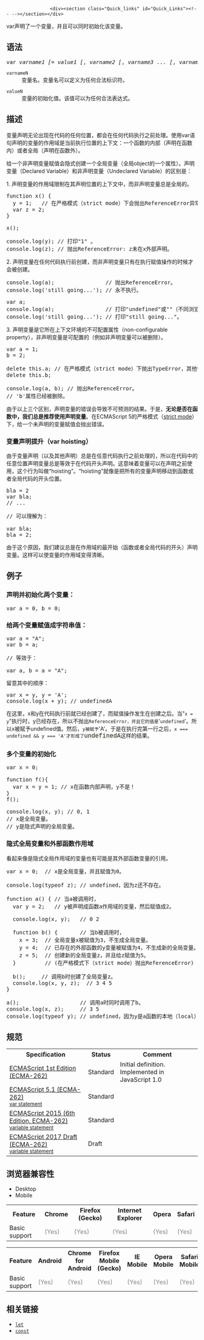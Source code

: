 
                
                  
                    <div><section class="Quick_links" id="Quick_Links"><!-- --></section></div>

<p>var&#x58F0;&#x660E;&#x4E86;&#x4E00;&#x4E2A;&#x53D8;&#x91CF;&#xFF0C;&#x5E76;&#x4E14;&#x53EF;&#x4EE5;&#x540C;&#x65F6;&#x521D;&#x59CB;&#x5316;&#x8BE5;&#x53D8;&#x91CF;&#x3002;</p>

<h2 name="Syntax" id="Syntax">&#x8BED;&#x6CD5;</h2>

<pre class="syntaxbox">var <em>varname1 [</em>= <em>value1 [</em>, <em>varname2 [</em>, <em>varname3 ... [</em>, <em>varnameN]]]]</em>;</pre>

<dl>
 <dt><code>varnameN</code></dt>
 <dd>&#x53D8;&#x91CF;&#x540D;&#x3002;&#x53D8;&#x91CF;&#x540D;&#x53EF;&#x4EE5;&#x5B9A;&#x4E49;&#x4E3A;&#x4EFB;&#x4F55;&#x5408;&#x6CD5;&#x6807;&#x8BC6;&#x7B26;&#x3002;</dd>
</dl>

<dl>
 <dt><code>valueN</code></dt>
 <dd>&#x53D8;&#x91CF;&#x7684;&#x521D;&#x59CB;&#x5316;&#x503C;&#x3002;&#x8BE5;&#x503C;&#x53EF;&#x4EE5;&#x4E3A;&#x4EFB;&#x4F55;&#x5408;&#x6CD5;&#x8868;&#x8FBE;&#x5F0F;&#x3002;</dd>
</dl>

<h2 name="Description" id="Description">&#x63CF;&#x8FF0;</h2>

<p>&#x53D8;&#x91CF;&#x58F0;&#x660E;&#x65E0;&#x8BBA;&#x51FA;&#x73B0;&#x5728;&#x4EE3;&#x7801;&#x7684;&#x4EFB;&#x4F55;&#x4F4D;&#x7F6E;&#xFF0C;&#x90FD;&#x4F1A;&#x5728;&#x4EFB;&#x4F55;&#x4EE3;&#x7801;&#x6267;&#x884C;&#x4E4B;&#x524D;&#x5904;&#x7406;&#x3002;&#x4F7F;&#x7528;var&#x8BED;&#x53E5;&#x58F0;&#x660E;&#x7684;&#x53D8;&#x91CF;&#x7684;&#x4F5C;&#x7528;&#x57DF;&#x662F;&#x5F53;&#x524D;&#x6267;&#x884C;&#x4F4D;&#x7F6E;&#x7684;&#x4E0A;&#x4E0B;&#x6587;&#xFF1A;&#x4E00;&#x4E2A;&#x51FD;&#x6570;&#x7684;&#x5185;&#x90E8;&#xFF08;&#x58F0;&#x660E;&#x5728;&#x51FD;&#x6570;&#x5185;&#xFF09;&#x6216;&#x8005;&#x5168;&#x5C40;&#xFF08;&#x58F0;&#x660E;&#x5728;&#x51FD;&#x6570;&#x5916;&#xFF09;&#x3002;</p>

<p>&#x7ED9;&#x4E00;&#x4E2A;&#x975E;&#x58F0;&#x660E;&#x53D8;&#x91CF;&#x8D4B;&#x503C;&#x4F1A;&#x9690;&#x5F0F;&#x521B;&#x5EFA;&#x4E00;&#x4E2A;&#x5168;&#x5C40;&#x53D8;&#x91CF;&#xFF08;&#x5168;&#x5C40;object&#x7684;&#x4E00;&#x4E2A;&#x5C5E;&#x6027;&#xFF09;&#x3002;&#x58F0;&#x660E;&#x53D8;&#x91CF;&#xFF08;Declared Variable&#xFF09;&#x548C;&#x975E;&#x58F0;&#x660E;&#x53D8;&#x91CF;&#xFF08;Undeclared Variable&#xFF09;&#x7684;&#x533A;&#x522B;&#x662F;&#xFF1A;</p>

<p>1. &#x58F0;&#x660E;&#x53D8;&#x91CF;&#x7684;&#x4F5C;&#x7528;&#x57DF;&#x9650;&#x5236;&#x5728;&#x5176;&#x58F0;&#x660E;&#x4F4D;&#x7F6E;&#x7684;&#x4E0A;&#x4E0B;&#x6587;&#x4E2D;&#xFF0C;&#x800C;&#x975E;&#x58F0;&#x660E;&#x53D8;&#x91CF;&#x603B;&#x662F;&#x5168;&#x5C40;&#x7684;&#x3002;</p>

<pre class="brush: js">function x() {
  y = 1;   // &#x5728;&#x4E25;&#x683C;&#x6A21;&#x5F0F;&#xFF08;strict mode&#xFF09;&#x4E0B;&#x4F1A;&#x629B;&#x51FA;ReferenceError&#x5F02;&#x5E38;&#x3002;
  var z = 2;
}

x();

console.log(y); // &#x6253;&#x5370;&quot;1&quot; &#x3002;
console.log(z); // &#x629B;&#x51FA;ReferenceError: z&#x672A;&#x5728;x&#x5916;&#x90E8;&#x58F0;&#x660E;&#x3002;
</pre>

<p>2. &#x58F0;&#x660E;&#x53D8;&#x91CF;&#x5728;&#x4EFB;&#x4F55;&#x4EE3;&#x7801;&#x6267;&#x884C;&#x524D;&#x521B;&#x5EFA;&#xFF0C;&#x800C;&#x975E;&#x58F0;&#x660E;&#x53D8;&#x91CF;&#x53EA;&#x6709;&#x5728;&#x6267;&#x884C;&#x8D4B;&#x503C;&#x64CD;&#x4F5C;&#x7684;&#x65F6;&#x5019;&#x624D;&#x4F1A;&#x88AB;&#x521B;&#x5EFA;&#x3002;</p>

<pre class="brush: js">console.log(a);                // &#x629B;&#x51FA;ReferenceError&#x3002;
console.log(&apos;still going...&apos;); // &#x6C38;&#x4E0D;&#x6267;&#x884C;&#x3002;</pre>

<pre class="brush: js">var a;
console.log(a);                // &#x6253;&#x5370;&quot;undefined&quot;&#x6216;&quot;&quot;&#xFF08;&#x4E0D;&#x540C;&#x6D4F;&#x89C8;&#x5668;&#x5B9E;&#x73B0;&#x4E0D;&#x540C;&#xFF09;&#x3002;
console.log(&apos;still going...&apos;); // &#x6253;&#x5370;&quot;still going...&quot;&#x3002;</pre>

<p>3. &#x58F0;&#x660E;&#x53D8;&#x91CF;&#x662F;&#x5B83;&#x6240;&#x5728;&#x4E0A;&#x4E0B;&#x6587;&#x73AF;&#x5883;&#x7684;&#x4E0D;&#x53EF;&#x914D;&#x7F6E;&#x5C5E;&#x6027;&#xFF08;non-configurable property&#xFF09;&#xFF0C;&#x975E;&#x58F0;&#x660E;&#x53D8;&#x91CF;&#x662F;&#x53EF;&#x914D;&#x7F6E;&#x7684;&#xFF08;&#x4F8B;&#x5982;&#x975E;&#x58F0;&#x660E;&#x53D8;&#x91CF;&#x53EF;&#x4EE5;&#x88AB;&#x5220;&#x9664;&#xFF09;&#x3002;</p>

<pre class="brush: js">var a = 1;
b = 2;

delete this.a; // &#x5728;&#x4E25;&#x683C;&#x6A21;&#x5F0F;&#xFF08;strict mode&#xFF09;&#x4E0B;&#x629B;&#x51FA;TypeError&#xFF0C;&#x5176;&#x4ED6;&#x60C5;&#x51B5;&#x4E0B;&#x6267;&#x884C;&#x5931;&#x8D25;&#x5E76;&#x65E0;&#x4EFB;&#x4F55;&#x63D0;&#x793A;&#x3002;
delete this.b;

console.log(a, b); // &#x629B;&#x51FA;ReferenceError&#x3002;
// &apos;b&apos;&#x5C5E;&#x6027;&#x5DF2;&#x7ECF;&#x88AB;&#x5220;&#x9664;&#x3002;</pre>

<p>&#x7531;&#x4E8E;&#x4EE5;&#x4E0A;&#x4E09;&#x4E2A;&#x533A;&#x522B;&#xFF0C;&#x58F0;&#x660E;&#x53D8;&#x91CF;&#x7684;&#x9519;&#x8BEF;&#x4F1A;&#x5BFC;&#x81F4;&#x4E0D;&#x53EF;&#x9884;&#x6D4B;&#x7684;&#x7ED3;&#x679C;&#x3002;&#x4E8E;&#x662F;&#xFF0C;<strong>&#x65E0;&#x8BBA;&#x662F;&#x5426;&#x5728;&#x51FD;&#x6570;&#x4E2D;&#xFF0C;&#x6211;&#x4EEC;&#x603B;&#x662F;&#x63A8;&#x8350;&#x4F7F;&#x7528;&#x58F0;&#x660E;&#x53D8;&#x91CF;</strong>&#x3002;&#x5728;ECMAScript 5&#x7684;&#x4E25;&#x683C;&#x6A21;&#x5F0F;&#xFF08;<a href="/zh-CN/docs/Web/JavaScript/Reference/Strict_mode">strict mode</a>&#xFF09;&#x4E0B;&#xFF0C;&#x7ED9;&#x4E00;&#x4E2A;&#x672A;&#x58F0;&#x660E;&#x7684;&#x53D8;&#x91CF;&#x8D4B;&#x503C;&#x4F1A;&#x629B;&#x51FA;&#x9519;&#x8BEF;&#x3002;</p>

<h3 id="&#x53D8;&#x91CF;&#x58F0;&#x660E;&#x63D0;&#x5347;&#xFF08;var_hoisting&#xFF09;">&#x53D8;&#x91CF;&#x58F0;&#x660E;&#x63D0;&#x5347;&#xFF08;var hoisting&#xFF09;</h3>

<p>&#x7531;&#x4E8E;&#x53D8;&#x91CF;&#x58F0;&#x660E;&#xFF08;&#x4EE5;&#x53CA;&#x5176;&#x4ED6;&#x58F0;&#x660E;&#xFF09;&#x603B;&#x662F;&#x5728;&#x4EFB;&#x610F;&#x4EE3;&#x7801;&#x6267;&#x884C;&#x4E4B;&#x524D;&#x5904;&#x7406;&#x7684;&#xFF0C;&#x6240;&#x4EE5;&#x5728;&#x4EE3;&#x7801;&#x4E2D;&#x7684;&#x4EFB;&#x610F;&#x4F4D;&#x7F6E;&#x58F0;&#x660E;&#x53D8;&#x91CF;&#x603B;&#x662F;&#x7B49;&#x6548;&#x4E8E;&#x5728;&#x4EE3;&#x7801;&#x5F00;&#x5934;&#x58F0;&#x660E;&#x3002;&#x8FD9;&#x610F;&#x5473;&#x7740;&#x53D8;&#x91CF;&#x53EF;&#x4EE5;&#x5728;&#x58F0;&#x660E;&#x4E4B;&#x524D;&#x4F7F;&#x7528;&#xFF0C;&#x8FD9;&#x4E2A;&#x884C;&#x4E3A;&#x53EB;&#x505A;&#x201C;hoisting&#x201D;&#x3002;&#x201C;hoisting&#x201D;&#x5C31;&#x50CF;&#x662F;&#x628A;&#x6240;&#x6709;&#x7684;&#x53D8;&#x91CF;&#x58F0;&#x660E;&#x79FB;&#x52A8;&#x5230;&#x51FD;&#x6570;&#x6216;&#x8005;&#x5168;&#x5C40;&#x4EE3;&#x7801;&#x7684;&#x5F00;&#x5934;&#x4F4D;&#x7F6E;&#x3002;</p>

<pre class="brush: js">bla = 2
var bla;
// ...

// &#x53EF;&#x4EE5;&#x7406;&#x89E3;&#x4E3A;&#xFF1A;

var bla;
bla = 2;
</pre>

<p>&#x7531;&#x4E8E;&#x8FD9;&#x4E2A;&#x539F;&#x56E0;&#xFF0C;&#x6211;&#x4EEC;&#x5EFA;&#x8BAE;&#x603B;&#x662F;&#x5728;&#x4F5C;&#x7528;&#x57DF;&#x7684;&#x6700;&#x5F00;&#x59CB;&#xFF08;&#x51FD;&#x6570;&#x6216;&#x8005;&#x5168;&#x5C40;&#x4EE3;&#x7801;&#x7684;&#x5F00;&#x5934;&#xFF09;&#x58F0;&#x660E;&#x53D8;&#x91CF;&#x3002;&#x8FD9;&#x6837;&#x53EF;&#x4EE5;&#x4F7F;&#x53D8;&#x91CF;&#x7684;&#x4F5C;&#x7528;&#x57DF;&#x53D8;&#x5F97;&#x6E05;&#x6670;&#x3002;</p>

<h2 name="Examples" id="Examples">&#x4F8B;&#x5B50;</h2>

<h3 id="&#x58F0;&#x660E;&#x5E76;&#x521D;&#x59CB;&#x5316;&#x4E24;&#x4E2A;&#x53D8;&#x91CF;&#xFF1A;">&#x58F0;&#x660E;&#x5E76;&#x521D;&#x59CB;&#x5316;&#x4E24;&#x4E2A;&#x53D8;&#x91CF;&#xFF1A;</h3>

<pre class="brush: js">var a = 0, b = 0;
</pre>

<h3 id="&#x7ED9;&#x4E24;&#x4E2A;&#x53D8;&#x91CF;&#x8D4B;&#x503C;&#x6210;&#x5B57;&#x7B26;&#x4E32;&#x503C;&#xFF1A;">&#x7ED9;&#x4E24;&#x4E2A;&#x53D8;&#x91CF;&#x8D4B;&#x503C;&#x6210;&#x5B57;&#x7B26;&#x4E32;&#x503C;&#xFF1A;</h3>

<pre class="brush: js">var a = &quot;A&quot;;
var b = a;

// &#x7B49;&#x6548;&#x4E8E;&#xFF1A;

var a, b = a = &quot;A&quot;;
</pre>

<p>&#x7559;&#x610F;&#x5176;&#x4E2D;&#x7684;&#x987A;&#x5E8F;&#xFF1A;</p>

<pre class="brush: js">var x = y, y = &apos;A&apos;;
console.log(x + y); // undefinedA
</pre>

<p>&#x5728;&#x8FD9;&#x91CC;&#xFF0C;x&#x548C;y&#x5728;&#x4EE3;&#x7801;&#x6267;&#x884C;&#x524D;&#x5C31;&#x5DF2;&#x7ECF;&#x521B;&#x5EFA;&#x4E86;&#xFF0C;&#x800C;&#x8D4B;&#x503C;&#x64CD;&#x4F5C;&#x53D1;&#x751F;&#x5728;&#x521B;&#x5EFA;&#x4E4B;&#x540E;&#x3002;&#x5F53;&quot;<code>x = y</code>&quot;&#x6267;&#x884C;&#x65F6;&#xFF0C;y&#x5DF2;&#x7ECF;&#x5B58;&#x5728;&#xFF0C;&#x6240;&#x4EE5;&#x4E0D;&#x629B;&#x51FA;<code>ReferenceError&#xFF0C;&#x5E76;&#x4E14;&#x5B83;&#x7684;&#x503C;&#x662F;</code>&apos;<code>undefined</code>&apos;&#x3002;&#x6240;&#x4EE5;x&#x88AB;&#x8D4B;&#x4E88;undefined&#x503C;&#x3002;&#x7136;&#x540E;&#xFF0C;<code>y&#x88AB;&#x8D4B;&#x4E88;</code>&apos;A&apos;&#x3002;&#x4E8E;&#x662F;&#x5728;&#x6267;&#x884C;&#x5B8C;&#x7B2C;&#x4E00;&#x884C;&#x4E4B;&#x540E;&#xFF0C;<code>x === undefined &amp;&amp; y === &apos;A&apos;&#x624D;&#x5F62;&#x6210;&#x4E86;</code><span style="background-color: #f6f6f2; font-family: courier new,andale mono,monospace; font-size: 1rem; line-height: 19px;">undefinedA</span><span style="font-family: courier new,andale mono,monospace; font-style: inherit; font-weight: inherit; line-height: 1.5;">&#x8FD9;&#x6837;&#x7684;&#x7ED3;&#x679C;&#x3002;</span></p>

<h3 id="&#x591A;&#x4E2A;&#x53D8;&#x91CF;&#x7684;&#x521D;&#x59CB;&#x5316;">&#x591A;&#x4E2A;&#x53D8;&#x91CF;&#x7684;&#x521D;&#x59CB;&#x5316;</h3>

<pre class="brush: js">var x = 0;

function f(){
  var x = y = 1; // x&#x5728;&#x51FD;&#x6570;&#x5185;&#x90E8;&#x58F0;&#x660E;&#xFF0C;y&#x4E0D;&#x662F;&#xFF01;
}
f();

console.log(x, y); // 0, 1
// x&#x662F;&#x5168;&#x5C40;&#x53D8;&#x91CF;&#x3002;
// y&#x662F;&#x9690;&#x5F0F;&#x58F0;&#x660E;&#x7684;&#x5168;&#x5C40;&#x53D8;&#x91CF;&#x3002;&#xA0;</pre>

<h3 id="&#x9690;&#x5F0F;&#x5168;&#x5C40;&#x53D8;&#x91CF;&#x548C;&#x5916;&#x90E8;&#x51FD;&#x6570;&#x4F5C;&#x7528;&#x57DF;">&#x9690;&#x5F0F;&#x5168;&#x5C40;&#x53D8;&#x91CF;&#x548C;&#x5916;&#x90E8;&#x51FD;&#x6570;&#x4F5C;&#x7528;&#x57DF;</h3>

<p>&#x770B;&#x8D77;&#x6765;&#x50CF;&#x662F;&#x9690;&#x5F0F;&#x5168;&#x5C40;&#x4F5C;&#x7528;&#x57DF;&#x7684;&#x53D8;&#x91CF;&#x4E5F;&#x6709;&#x53EF;&#x80FD;&#x662F;&#x5176;&#x5916;&#x90E8;&#x51FD;&#x6570;&#x53D8;&#x91CF;&#x7684;&#x5F15;&#x7528;&#x3002;</p>

<pre class="brush: js">var x = 0;  // x&#x662F;&#x5168;&#x5C40;&#x53D8;&#x91CF;&#xFF0C;&#x5E76;&#x4E14;&#x8D4B;&#x503C;&#x4E3A;0&#x3002;

console.log(typeof z); // undefined&#xFF0C;&#x56E0;&#x4E3A;z&#x8FD8;&#x4E0D;&#x5B58;&#x5728;&#x3002;

function a() { // &#x5F53;a&#x88AB;&#x8C03;&#x7528;&#x65F6;&#xFF0C;
  var y = 2;   // y&#x88AB;&#x58F0;&#x660E;&#x6210;&#x51FD;&#x6570;a&#x4F5C;&#x7528;&#x57DF;&#x7684;&#x53D8;&#x91CF;&#xFF0C;&#x7136;&#x540E;&#x8D4B;&#x503C;&#x6210;2&#x3002;

  console.log(x, y);   // 0 2 

  function b() {       // &#x5F53;b&#x88AB;&#x8C03;&#x7528;&#x65F6;&#xFF0C;
    x = 3;  // &#x5168;&#x5C40;&#x53D8;&#x91CF;x&#x88AB;&#x8D4B;&#x503C;&#x4E3A;3&#xFF0C;&#x4E0D;&#x751F;&#x6210;&#x5168;&#x5C40;&#x53D8;&#x91CF;&#x3002;
    y = 4;  // &#x5DF2;&#x5B58;&#x5728;&#x7684;&#x5916;&#x90E8;&#x51FD;&#x6570;&#x7684;y&#x53D8;&#x91CF;&#x88AB;&#x8D4B;&#x503C;&#x4E3A;4&#xFF0C;&#x4E0D;&#x751F;&#x6210;&#x65B0;&#x7684;&#x5168;&#x5C40;&#x53D8;&#x91CF;&#x3002;
    z = 5;  // &#x521B;&#x5EFA;&#x65B0;&#x7684;&#x5168;&#x5C40;&#x53D8;&#x91CF;z&#xFF0C;&#x5E76;&#x4E14;&#x7ED9;z&#x8D4B;&#x503C;&#x4E3A;5&#x3002; 
  }         // (&#x5728;&#x4E25;&#x683C;&#x6A21;&#x5F0F;&#x4E0B;&#xFF08;strict mode&#xFF09;&#x629B;&#x51FA;ReferenceError)

  b();     // &#x8C03;&#x7528;b&#x65F6;&#x521B;&#x5EFA;&#x4E86;&#x5168;&#x5C40;&#x53D8;&#x91CF;z&#x3002;
  console.log(x, y, z);  // 3 4 5
}

a();                   // &#x8C03;&#x7528;a&#x65F6;&#x540C;&#x65F6;&#x8C03;&#x7528;&#x4E86;b&#x3002;
console.log(x, z);     // 3 5
console.log(typeof y); // undefined&#xFF0C;&#x56E0;&#x4E3A;y&#x662F;a&#x51FD;&#x6570;&#x7684;&#x672C;&#x5730;&#xFF08;local&#xFF09;&#x53D8;&#x91CF;&#x3002;</pre>

<h2 id="&#x89C4;&#x8303;">&#x89C4;&#x8303;</h2>

<table class="standard-table">
 <tbody>
  <tr>
   <th scope="col">Specification</th>
   <th scope="col">Status</th>
   <th scope="col">Comment</th>
  </tr>
  <tr>
   <td><a lang="en" title="ECMAScript 1st Edition (ECMA-262)" class="external" href="http://www.ecma-international.org/publications/files/ECMA-ST-ARCH/ECMA-262,%201st%20edition,%20June%201997.pdf" hreflang="en">ECMAScript 1st Edition (ECMA-262)</a></td>
   <td><span class="spec-Standard">Standard</span></td>
   <td>Initial definition. Implemented in JavaScript 1.0</td>
  </tr>
  <tr>
   <td><a lang="en" hreflang="en" href="http://www.ecma-international.org/ecma-262/5.1/#sec-12.2" class="external">ECMAScript 5.1 (ECMA-262)<br><small lang="zh-CN">var statement</small></a></td>
   <td><span class="spec-Standard">Standard</span></td>
   <td>&#xA0;</td>
  </tr>
  <tr>
   <td><a lang="en" hreflang="en" href="http://www.ecma-international.org/ecma-262/6.0/#sec-variable-statement" class="external">ECMAScript 2015 (6th Edition, ECMA-262)<br><small lang="zh-CN">variable statement</small></a></td>
   <td><span class="spec-Standard">Standard</span></td>
   <td>&#xA0;</td>
  </tr>
  <tr>
   <td><a lang="en" hreflang="en" href="https://tc39.github.io/ecma262/#sec-variable-statement" class="external">ECMAScript 2017 Draft (ECMA-262)<br><small lang="zh-CN">variable statement</small></a></td>
   <td><span class="spec-Draft">Draft</span></td>
   <td>&#xA0;</td>
  </tr>
 </tbody>
</table>

<h2 id="&#x6D4F;&#x89C8;&#x5668;&#x517C;&#x5BB9;&#x6027;">&#x6D4F;&#x89C8;&#x5668;&#x517C;&#x5BB9;&#x6027;</h2>

<p></p><div class="htab"> 
    <a name="AutoCompatibilityTable" id="AutoCompatibilityTable"></a> 
    <ul> 
        <li class="selected"><a>Desktop</a></li> 
        <li><a>Mobile</a></li> 
    </ul> 
</div><p></p>

<div id="compat-desktop">
<table class="compat-table">
 <tbody>
  <tr>
   <th>Feature</th>
   <th>Chrome</th>
   <th>Firefox (Gecko)</th>
   <th>Internet Explorer</th>
   <th>Opera</th>
   <th>Safari</th>
  </tr>
  <tr>
   <td>Basic support</td>
   <td><span title="Please update this with the earliest version of support." style="color: #888;">(Yes)</span></td>
   <td><span title="Please update this with the earliest version of support." style="color: #888;">(Yes)</span></td>
   <td><span title="Please update this with the earliest version of support." style="color: #888;">(Yes)</span></td>
   <td><span title="Please update this with the earliest version of support." style="color: #888;">(Yes)</span></td>
   <td><span title="Please update this with the earliest version of support." style="color: #888;">(Yes)</span></td>
  </tr>
 </tbody>
</table>
</div>

<div id="compat-mobile">
<table class="compat-table">
 <tbody>
  <tr>
   <th>Feature</th>
   <th>Android</th>
   <th>Chrome for Android</th>
   <th>Firefox Mobile (Gecko)</th>
   <th>IE Mobile</th>
   <th>Opera Mobile</th>
   <th>Safari Mobile</th>
  </tr>
  <tr>
   <td>Basic support</td>
   <td><span title="Please update this with the earliest version of support." style="color: #888;">(Yes)</span></td>
   <td><span title="Please update this with the earliest version of support." style="color: #888;">(Yes)</span></td>
   <td><span title="Please update this with the earliest version of support." style="color: #888;">(Yes)</span></td>
   <td><span title="Please update this with the earliest version of support." style="color: #888;">(Yes)</span></td>
   <td><span title="Please update this with the earliest version of support." style="color: #888;">(Yes)</span></td>
   <td><span title="Please update this with the earliest version of support." style="color: #888;">(Yes)</span></td>
  </tr>
 </tbody>
</table>
</div>

<h2 id="&#x76F8;&#x5173;&#x94FE;&#x63A5;">&#x76F8;&#x5173;&#x94FE;&#x63A5;</h2>

<ul>
 <li><a href="/zh-CN/docs/Web/JavaScript/Reference/Statements/let"><code>let</code></a></li>
 <li><a href="/zh-CN/docs/Web/JavaScript/Reference/Statements/const"><code>const</code></a></li>
</ul>
                  
                
              